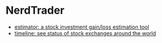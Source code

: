 # NerdTrader

- [estimator: a stock investment gain/loss estimation tool](/estimator/)
- [timeline: see status of stock exchanges around the world](/timeline/)

